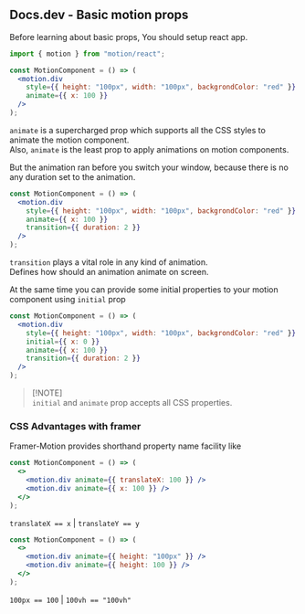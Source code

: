 ## Docs.dev - Basic motion props

Before learning about basic props, You should setup react app.

```jsx
import { motion } from "motion/react";

const MotionComponent = () => (
  <motion.div
    style={{ height: "100px", width: "100px", backgrondColor: "red" }}
    animate={{ x: 100 }}
  />
);
```

`animate` is a supercharged prop which supports all the CSS styles to animate the motion component.<br />
Also, `animate` is the least prop to apply animations on motion components.

But the animation ran before you switch your window, because there is no any duration set to the animation.

```jsx
const MotionComponent = () => (
  <motion.div
    style={{ height: "100px", width: "100px", backgrondColor: "red" }}
    animate={{ x: 100 }}
    transition={{ duration: 2 }}
  />
);
```

`transition` plays a vital role in any kind of animation.<br />
Defines how should an animation animate on screen.

At the same time you can provide some initial properties to your motion component using `initial` prop

```jsx
const MotionComponent = () => (
  <motion.div
    style={{ height: "100px", width: "100px", backgrondColor: "red" }}
    initial={{ x: 0 }}
    animate={{ x: 100 }}
    transition={{ duration: 2 }}
  />
);
```

> [!NOTE]\
> `initial` and `animate` prop accepts all CSS properties.

### CSS Advantages with framer

Framer-Motion provides shorthand property name facility like

```jsx
const MotionComponent = () => (
  <>
    <motion.div animate={{ translateX: 100 }} />
    <motion.div animate={{ x: 100 }} />
  </>
);
```

`translateX == x` |
`translateY == y`<br />

```jsx
const MotionComponent = () => (
  <>
    <motion.div animate={{ height: "100px" }} />
    <motion.div animate={{ height: 100 }} />
  </>
);
```

`100px == 100` | `100vh == "100vh"`
